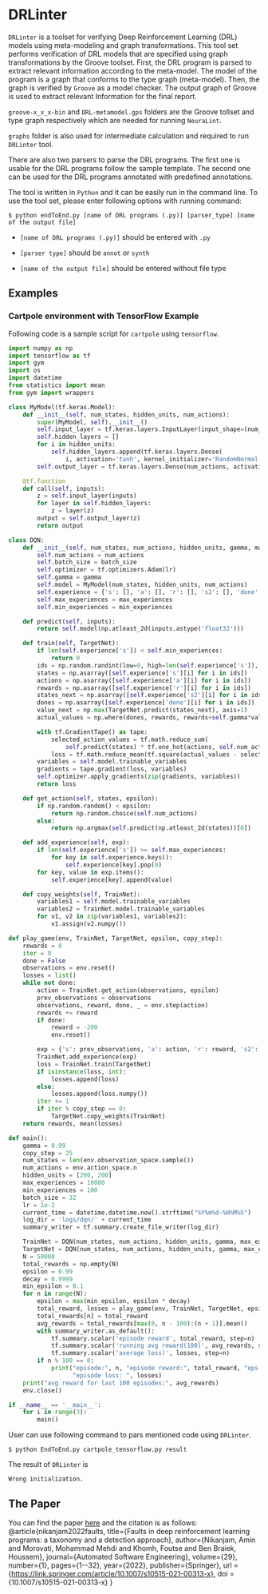 # DRLinter

`DRLinter` is a toolset for verifying Deep Reinforcement Learning (DRL) models using meta-modeling and graph transformations.
This tool set performs verification of DRL models that are specified using graph transformations by the Groove toolset.
First, the DRL program is parsed to extract relevant information according to the meta-model. The model of the program is a graph that conforms to the type graph (meta-model). Then, the graph is verified by `Groove` as a model checker. The output graph of Groove is used to extract relevant Information for the final report.

`groove-x_x_x-bin` and `DRL-metamodel.gps` folders are the Groove tollset and type graph respectively which are needed for running `NeuraLint`.

`graphs` folder is also used for intermediate calculation and required to run `DRLinter` tool.

There are also two parsers to parse the DRL programs. The first one is usable for the DRL programs follow the sample template. The second one can be used for the DRL programs annotated with predefined annotations. 

The tool is written in `Python` and it can be easily run in the command line. To use the tool set, please enter following options with running command:
```
$ python endToEnd.py [name of DRL programs (.py)] [parser_type] [name of the output file]
```
- `[name of DRL programs (.py)]` should be entered with `.py`
 
- `[parser type]` should be `annot` or `synth`

- `[name of the output file]` should be entered without file type

## Examples
### Cartpole environment with TensorFlow Example

Following code is a sample script for `cartpole` using `tensorflow`.
```python
import numpy as np
import tensorflow as tf
import gym
import os
import datetime
from statistics import mean
from gym import wrappers

class MyModel(tf.keras.Model):
    def __init__(self, num_states, hidden_units, num_actions):
        super(MyModel, self).__init__()
        self.input_layer = tf.keras.layers.InputLayer(input_shape=(num_states,))
        self.hidden_layers = []
        for i in hidden_units:
            self.hidden_layers.append(tf.keras.layers.Dense(
                i, activation='tanh', kernel_initializer='RandomNormal'))
        self.output_layer = tf.keras.layers.Dense(num_actions, activation='linear', kernel_initializer='RandomNormal') 

    @tf.function
    def call(self, inputs):
        z = self.input_layer(inputs)
        for layer in self.hidden_layers:
            z = layer(z)
        output = self.output_layer(z)
        return output

class DQN:
    def __init__(self, num_states, num_actions, hidden_units, gamma, max_experiences, min_experiences, batch_size, lr):
        self.num_actions = num_actions
        self.batch_size = batch_size
        self.optimizer = tf.optimizers.Adam(lr)
        self.gamma = gamma
        self.model = MyModel(num_states, hidden_units, num_actions)
        self.experience = {'s': [], 'a': [], 'r': [], 's2': [], 'done': []}
        self.max_experiences = max_experiences
        self.min_experiences = min_experiences

    def predict(self, inputs):
        return self.model(np.atleast_2d(inputs.astype('float32')))

    def train(self, TargetNet):
        if len(self.experience['s']) < self.min_experiences:
            return 0
        ids = np.random.randint(low=0, high=len(self.experience['s']), size=self.batch_size)
        states = np.asarray([self.experience['s'][i] for i in ids])
        actions = np.asarray([self.experience['a'][i] for i in ids])
        rewards = np.asarray([self.experience['r'][i] for i in ids])
        states_next = np.asarray([self.experience['s2'][i] for i in ids])
        dones = np.asarray([self.experience['done'][i] for i in ids])
        value_next = np.max(TargetNet.predict(states_next), axis=1)
        actual_values = np.where(dones, rewards, rewards+self.gamma*value_next) 

        with tf.GradientTape() as tape:
            selected_action_values = tf.math.reduce_sum(
                self.predict(states) * tf.one_hot(actions, self.num_actions), axis=1)
            loss = tf.math.reduce_mean(tf.square(actual_values - selected_action_values))
        variables = self.model.trainable_variables
        gradients = tape.gradient(loss, variables)
        self.optimizer.apply_gradients(zip(gradients, variables))
        return loss

    def get_action(self, states, epsilon):
        if np.random.random() < epsilon: 
            return np.random.choice(self.num_actions)
        else:
            return np.argmax(self.predict(np.atleast_2d(states))[0]) 

    def add_experience(self, exp):
        if len(self.experience['s']) >= self.max_experiences:
            for key in self.experience.keys():
                self.experience[key].pop(0)
        for key, value in exp.items():
            self.experience[key].append(value)

    def copy_weights(self, TrainNet):
        variables1 = self.model.trainable_variables
        variables2 = TrainNet.model.trainable_variables
        for v1, v2 in zip(variables1, variables2):
            v1.assign(v2.numpy())

def play_game(env, TrainNet, TargetNet, epsilon, copy_step):
    rewards = 0
    iter = 0
    done = False
    observations = env.reset() 
    losses = list()
    while not done:
        action = TrainNet.get_action(observations, epsilon)
        prev_observations = observations
        observations, reward, done, _ = env.step(action) 
        rewards += reward
        if done: 
            reward = -200
            env.reset() 

        exp = {'s': prev_observations, 'a': action, 'r': reward, 's2': observations, 'done': done}
        TrainNet.add_experience(exp) 
        loss = TrainNet.train(TargetNet)
        if isinstance(loss, int):
            losses.append(loss)
        else:
            losses.append(loss.numpy())
        iter += 1
        if iter % copy_step == 0:
            TargetNet.copy_weights(TrainNet) 
    return rewards, mean(losses)

def main():
    gamma = 0.99 
    copy_step = 25 
    num_states = len(env.observation_space.sample())
    num_actions = env.action_space.n
    hidden_units = [200, 200]
    max_experiences = 10000
    min_experiences = 100
    batch_size = 32 
    lr = 1e-2 
    current_time = datetime.datetime.now().strftime("%Y%m%d-%H%M%S")
    log_dir = 'logs/dqn/' + current_time
    summary_writer = tf.summary.create_file_writer(log_dir)

    TrainNet = DQN(num_states, num_actions, hidden_units, gamma, max_experiences, min_experiences, batch_size, lr)
    TargetNet = DQN(num_states, num_actions, hidden_units, gamma, max_experiences, min_experiences, batch_size, lr)
    N = 50000 
    total_rewards = np.empty(N)
    epsilon = 0.99 
    decay = 0.9999 
    min_epsilon = 0.1
    for n in range(N):
        epsilon = max(min_epsilon, epsilon * decay) 
        total_reward, losses = play_game(env, TrainNet, TargetNet, epsilon, copy_step)
        total_rewards[n] = total_reward
        avg_rewards = total_rewards[max(0, n - 100):(n + 1)].mean()
        with summary_writer.as_default():
            tf.summary.scalar('episode reward', total_reward, step=n)
            tf.summary.scalar('running avg reward(100)', avg_rewards, step=n)
            tf.summary.scalar('average loss)', losses, step=n)
        if n % 100 == 0:
            print("episode:", n, "episode reward:", total_reward, "eps:", epsilon, "avg reward (last 100):", avg_rewards,
                  "episode loss: ", losses)
    print("avg reward for last 100 episodes:", avg_rewards)
    env.close()

if __name__ == '__main__':
    for i in range(3):
        main()
```

User can use following command to pars mentioned code using `DRLinter`. 

```
$ python EndToEnd.py cartpole_tensorflow.py result
```

The result of `DRLinter` is

```
Wrong initialization.
```

## The Paper
You can find the paper [here](https://dl.acm.org/doi/abs/10.1145/3470006) and the citation is as follows:
  @article{nikanjam2022faults,
  title={Faults in deep reinforcement learning programs: a taxonomy and a detection approach},
  author={Nikanjam, Amin and Morovati, Mohammad Mehdi and Khomh, Foutse and Ben Braiek, Houssem},
  journal={Automated Software Engineering},
  volume={29},
  number={1},
  pages={1--32},
  year={2022},
  publisher={Springer},
  url = {https://link.springer.com/article/10.1007/s10515-021-00313-x},
  doi = {10.1007/s10515-021-00313-x}
  }
